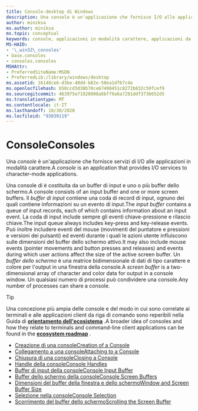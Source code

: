 ```yaml
---
title: Console-desktop di Windows
description: Una console è un'applicazione che fornisce I/O alle applicazioni della riga di comando.
author: miniksa
ms.author: miniksa
ms.topic: conceptual
keywords: console, applicazioni in modalità carattere, applicazioni da riga di comando, applicazioni di terminale, api della console
MS-HAID:
- '\_win32\_consoles'
- base.consoles
- consoles.consoles
MSHAttr:
- PreferredSiteName:MSDN
- PreferredLib:/library/windows/desktop
ms.assetid: 16148ce6-d3be-40dd-b82e-50ea1df67c4e
ms.openlocfilehash: b50ccd3d38b70ce67498451c8272b832c59fcef9
ms.sourcegitcommit: 463975e71920908a6bff9a6a7291ddf3736652d5
ms.translationtype: MT
ms.contentlocale: it-IT
ms.lasthandoff: 10/30/2020
ms.locfileid: "93039119"
---
```

# <a name="consoles"></a><span data-ttu-id="13bbf-104">Console</span><span class="sxs-lookup"><span data-stu-id="13bbf-104">Consoles</span></span>

<span data-ttu-id="13bbf-105">Una *console* è un'applicazione che fornisce servizi di I/O alle applicazioni in modalità carattere.</span><span class="sxs-lookup"><span data-stu-id="13bbf-105">A *console* is an application that provides I/O services to character-mode applications.</span></span>

<span data-ttu-id="13bbf-106">Una console di è costituita da un buffer di input e uno o più buffer dello schermo.</span><span class="sxs-lookup"><span data-stu-id="13bbf-106">A console consists of an input buffer and one or more screen buffers.</span></span> <span data-ttu-id="13bbf-107">Il *buffer di input* contiene una coda di record di input, ognuno dei quali contiene informazioni su un evento di input.</span><span class="sxs-lookup"><span data-stu-id="13bbf-107">The *input buffer* contains a queue of input records, each of which contains information about an input event.</span></span> <span data-ttu-id="13bbf-108">La coda di input include sempre gli eventi chiave-pressione e rilascio chiave.</span><span class="sxs-lookup"><span data-stu-id="13bbf-108">The input queue always includes key-press and key-release events.</span></span> <span data-ttu-id="13bbf-109">Può inoltre includere eventi del mouse (movimenti del puntatore e pressioni e versioni dei pulsanti) ed eventi durante i quali le azioni utente influiscono sulle dimensioni del buffer dello schermo attivo.</span><span class="sxs-lookup"><span data-stu-id="13bbf-109">It may also include mouse events (pointer movements and button presses and releases) and events during which user actions affect the size of the active screen buffer.</span></span> <span data-ttu-id="13bbf-110">Un *buffer dello schermo* è una matrice bidimensionale di dati di tipo carattere e colore per l'output in una finestra della console.</span><span class="sxs-lookup"><span data-stu-id="13bbf-110">A *screen buffer* is a two-dimensional array of character and color data for output in a console window.</span></span> <span data-ttu-id="13bbf-111">Un qualsiasi numero di processi può condividere una console.</span><span class="sxs-lookup"><span data-stu-id="13bbf-111">Any number of processes can share a console.</span></span>

> [!TIP]
><span data-ttu-id="13bbf-112">Una concezione più ampia delle console e del modo in cui sono correlate ai terminali e alle applicazioni client da riga di comando sono reperibili nella Guida di **[orientamento dell'ecosistema](ecosystem-roadmap.md)** .</span><span class="sxs-lookup"><span data-stu-id="13bbf-112">A broader idea of consoles and how they relate to terminals and command-line client applications can be found in the **[ecosystem roadmap](ecosystem-roadmap.md)** .</span></span>

- [<span data-ttu-id="13bbf-113">Creazione di una console</span><span class="sxs-lookup"><span data-stu-id="13bbf-113">Creation of a Console</span></span>](creation-of-a-console.md)
- [<span data-ttu-id="13bbf-114">Collegamento a una console</span><span class="sxs-lookup"><span data-stu-id="13bbf-114">Attaching to a Console</span></span>](attaching-to-a-console.md)
- [<span data-ttu-id="13bbf-115">Chiusura di una console</span><span class="sxs-lookup"><span data-stu-id="13bbf-115">Closing a Console</span></span>](closing-a-console.md)
- [<span data-ttu-id="13bbf-116">Handle della console</span><span class="sxs-lookup"><span data-stu-id="13bbf-116">Console Handles</span></span>](console-handles.md)
- [<span data-ttu-id="13bbf-117">Buffer di input della console</span><span class="sxs-lookup"><span data-stu-id="13bbf-117">Console Input Buffer</span></span>](console-input-buffer.md)
- [<span data-ttu-id="13bbf-118">Buffer dello schermo della console</span><span class="sxs-lookup"><span data-stu-id="13bbf-118">Console Screen Buffers</span></span>](console-screen-buffers.md)
- [<span data-ttu-id="13bbf-119">Dimensioni del buffer della finestra e dello schermo</span><span class="sxs-lookup"><span data-stu-id="13bbf-119">Window and Screen Buffer Size</span></span>](window-and-screen-buffer-size.md)
- [<span data-ttu-id="13bbf-120">Selezione nella console</span><span class="sxs-lookup"><span data-stu-id="13bbf-120">Console Selection</span></span>](console-selection.md)
- [<span data-ttu-id="13bbf-121">Scorrimento del buffer dello schermo</span><span class="sxs-lookup"><span data-stu-id="13bbf-121">Scrolling the Screen Buffer</span></span>](scrolling-the-screen-buffer.md)
